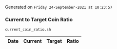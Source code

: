 Generated on `Friday 24-September-2021 at 10:23:57`

### Current to Target Coin Ratio
`current_coin_ratio.sh`

Date|Current|Target|Ratio
---|---|---|---
